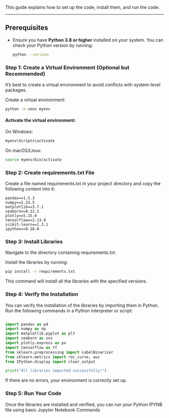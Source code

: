 This guide explains how to set up the code, install them, and run the code.

---

## Prerequisites
- Ensure you have **Python 3.8 or higher** installed on your system. You can check your Python version by running:
  ```bash
  python --version
  ```

### Step 1: Create a Virtual Environment (Optional but Recommended)
It’s best to create a virtual environment to avoid conflicts with system-level packages.

Create a virtual environment:

```bash
python -m venv myenv
```

#### Activate the virtual environment:

On Windows:

```bash
myenv\Scripts\activate
```

On macOS/Linux:

```bash
source myenv/bin/activate
```

### Step 2: Create requirements.txt File
Create a file named requirements.txt in your project directory and copy the following content into it:

```plaintext
pandas==1.5.3
numpy==1.23.5
matplotlib==3.7.1
seaborn==0.12.2
plotly==5.15.0
tensorflow==2.13.0
scikit-learn==1.3.1
ipython==8.16.0
```

### Step 3: Install Libraries
Navigate to the directory containing requirements.txt.

Install the libraries by running:
```bash
pip install -r requirements.txt
```

This command will install all the libraries with the specified versions.

### Step 4: Verify the Installation
You can verify the installation of the libraries by importing them in Python. Run the following commands in a Python interpreter or script:

```python

import pandas as pd
import numpy as np
import matplotlib.pyplot as plt
import seaborn as sns
import plotly.express as px
import tensorflow as tf
from sklearn.preprocessing import LabelBinarizer
from sklearn.metrics import roc_curve, auc
from IPython.display import clear_output

print("All libraries imported successfully!")
```
If there are no errors, your environment is correctly set up.

### Step 5: Run Your Code
Once the libraries are installed and verified, you can run your Python IPYNB file using basic Jupyter Notebook Commands

